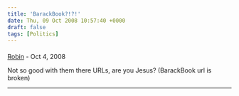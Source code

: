```yaml
---
title: 'BarackBook?!?!'
date: Thu, 09 Oct 2008 10:57:40 +0000
draft: false
tags: [Politics]
---
```



#### 
[Robin]( "robin.norwood@gmail.com") - <time datetime="2008-10-09 09:55:24">Oct 4, 2008</time>

Not so good with them there URLs, are you Jesus? (BarackBook url is broken)
<hr />
